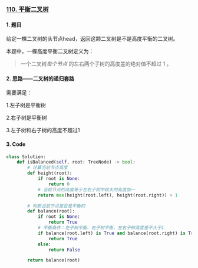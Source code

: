 ### [110. 平衡二叉树](https://leetcode-cn.com/problems/balanced-binary-tree/)

#### 1. 题目

给定一棵二叉树的头节点head，返回这颗二叉树是不是高度平衡的二叉树。

本题中，一棵高度平衡二叉树定义为：

> 一个二叉树*每个节点* 的左右两个子树的高度差的绝对值不超过 1 。

#### 2. 思路——二叉树的递归套路

需要满足：

1.左子树是平衡树

2.右子树是平衡树

3.左子树和右子树的高度不超过1
#### 3. Code
```python
class Solution:
    def isBalanced(self, root: TreeNode) -> bool:
        # 计算当前节点高度
        def height(root):
            if root is None:
                return 0
            # 当前节点的高度等于左右子树中较大的高度加一
            return max(height(root.left), height(root.right)) + 1

        # 判断当前节点是否是平衡的
        def balance(root):
            if root is None:
                return True
            # 平衡条件：左子树平衡、右子树平衡，左右子树高度差不大于1
            if balance(root.left) is True and balance(root.right) is True and abs(height(root.left) - height(root.right)) <= 1:
                return True
            else:
                return False

        return balance(root)
```
